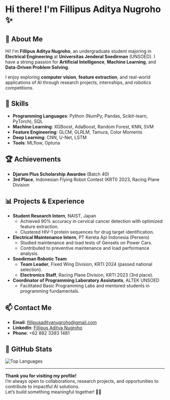 # Hi there! I'm Fillipus Aditya Nugroho ✨

## 👋 About Me
Hi! I'm **Fillipus Aditya Nugroho**, an undergraduate student majoring in **Electrical Engineering** at **Universitas Jenderal Soedirman** (UNSOED). I have a strong passion for **Artificial Intelligence**, **Machine Learning**, and **Data-Driven Problem Solving**.

I enjoy exploring **computer vision**, **feature extraction**, and real-world applications of AI through research projects, internships, and robotics competitions.

## 🔧 Skills
- **Programming Languages**: Python (NumPy, Pandas, Scikit-learn, PyTorch), SQL
- **Machine Learning**: XGBoost, AdaBoost, Random Forest, KNN, SVM
- **Feature Engineering**: GLCM, GLRLM, Tamura, Color Moments
- **Deep Learning**: CNN, U-Net, LSTM
- **Tools**: MLflow, Optuna

## 🏆 Achievements
- **Djarum Plus Scholarship Awardee** (Batch 40)
- **3rd Place**, Indonesian Flying Robot Contest (KRTI) 2023, Racing Plane Division

## 📊 Projects & Experience
- **Student Research Intern**, NAIST, Japan  
  - Achieved 90% accuracy in cervical cancer detection with optimized feature extraction.
  - Clustered HIV-1 protein sequences for drug target identification.
- **Electrical Maintenance Intern**, PT Kereta Api Indonesia (Persero)  
  - Studied maintenance and load tests of Gensets on Power Cars.
  - Contributed to preventive maintenance and load performance analysis.
- **Soedirman Robotic Team**
  - **Team Leader**, Fixed Wing Division, KRTI 2024 (passed national selection).
  - **Electronics Staff**, Racing Plane Division, KRTI 2023 (3rd place).
- **Coordinator of Programming Laboratory Assistants**, ALTEK UNSOED  
  - Facilitated Basic Programming Labs and mentored students in programming fundamentals.

## 📫 Contact Me
- **Email**: [fillipusadityanugroho@gmail.com](mailto:fillipusadityanugroho@gmail.com)
- **LinkedIn**: [Fillipus Aditya Nugroho](https://www.linkedin.com/in/fillipusadityan/)
- **Phone**: +62 882 3393 1481

## 🔄 GitHub Stats
![Top Languages](https://github-readme-stats.vercel.app/api/top-langs/?username=FillipusAditya&layout=compact&theme=radical)

---

**Thank you for visiting my profile!**  
I’m always open to collaborations, research projects, and opportunities to contribute to impactful AI solutions.  
Let’s build something meaningful together! 🚀✨
